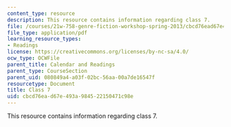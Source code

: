 ```yaml
---
content_type: resource
description: This resource contains information regarding class 7.
file: /courses/21w-758-genre-fiction-workshop-spring-2013/cbcd76ead67e493a984522150471c98e_MIT21W_758S13_Class_7.pdf
file_type: application/pdf
learning_resource_types:
- Readings
license: https://creativecommons.org/licenses/by-nc-sa/4.0/
ocw_type: OCWFile
parent_title: Calendar and Readings
parent_type: CourseSection
parent_uid: 080849a4-a03f-02bc-56aa-00a7de16547f
resourcetype: Document
title: Class 7
uid: cbcd76ea-d67e-493a-9845-22150471c98e
---
```

This resource contains information regarding class 7.